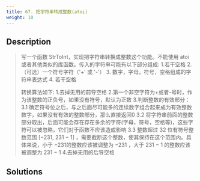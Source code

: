 ```yaml
---
title: 67. 把字符串转成整数(atoi)
weight: 10
---
```


## Description

> 写一个函数 StrToInt，实现把字符串转换成整数这个功能。不能使用 atoi 或者其他类似的库函数。传入的字符串可能有以下部分组成:
> 1.若干空格
> 2.（可选）一个符号字符（'+' 或 '-'）
> 3. 数字，字母，符号，空格组成的字符串表达式
> 4. 若干空格
> 
> 转换算法如下:
> 1.去掉无用的前导空格
> 2.第一个非空字符为+或者-号时，作为该整数的正负号，如果没有符号，默认为正数
> 3.判断整数的有效部分：
> 3.1 确定符号位之后，与之后面尽可能多的连续数字组合起来成为有效整数数字，如果没有有效的整数部分，那么直接返回0
> 3.2 将字符串前面的整数部分取出，后面可能会存在存在多余的字符(字母，符号，空格等)，这些字符可以被忽略，它们对于函数不应该造成影响
> 3.3  整数超过 32 位有符号整数范围 [−231,  231 − 1] ，需要截断这个整数，使其保持在这个范围内。具体来说，小于 −231的整数应该被调整为 −231 ，大于 231 − 1 的整数应该被调整为 231 − 1
> 4.去掉无用的后导空格


## Solutions
